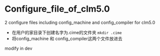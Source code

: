 # Configure_file_of_clm5.0
2 configure files including config_machine and config_compiler for clm5.0
+ 在用户的家目录下创建名字为.cime的文件夹
`mkdir .cime`
+ 将config_machine 和 config_compiler这两个文件放进去

modify in dev
